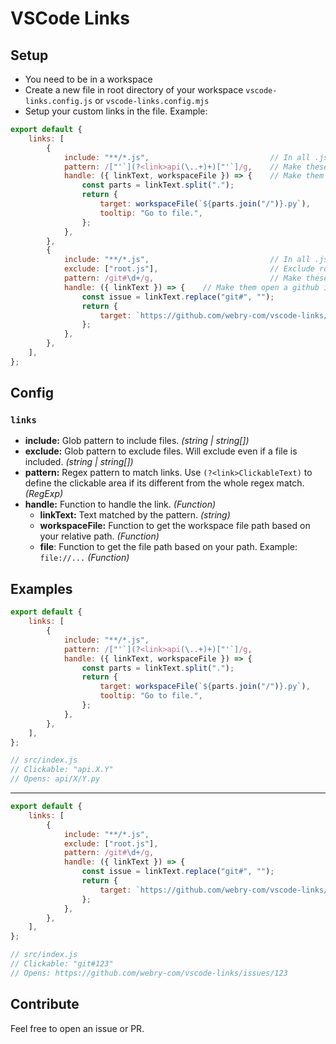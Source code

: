 # VSCode Links

## Setup

-   You need to be in a workspace
-   Create a new file in root directory of your workspace `vscode-links.config.js` or  `vscode-links.config.mjs`
-   Setup your custom links in the file. Example:

```js
export default {
    links: [
        {
            include: "**/*.js",                           // In all .js files (glob pattern)
            pattern: /["'`](?<link>api(\..+)+)["'`]/g,    // Make these patterns clickable: "api.X.Y", ...
            handle: ({ linkText, workspaceFile }) => {    // Make them open a file
                const parts = linkText.split(".");
                return {
                    target: workspaceFile(`${parts.join("/")}.py`),
                    tooltip: "Go to file.",
                };
            },
        },
        {
            include: "**/*.js",                           // In all .js files (glob pattern)
            exclude: ["root.js"],                         // Exclude root.js
            pattern: /git#\d+/g,                          // Make these patterns clickable: git#123
            handle: ({ linkText }) => {    // Make them open a github issue
                const issue = linkText.replace("git#", "");
                return {
                    target: `https://github.com/webry-com/vscode-links/issues/${issue}`
                };
            },
        },
    ],
};
```

## Config

### `links`
- **include:** Glob pattern to include files. *(string | string[])*
- **exclude:** Glob pattern to exclude files. Will exclude even if a file is included. *(string | string[])*
- **pattern:** Regex pattern to match links. Use `(?<link>ClickableText)` to define the clickable area if its different from the whole regex match. *(RegExp)*
- **handle:** Function to handle the link. *(Function)*
    - **linkText:** Text matched by the pattern. *(string)*
    - **workspaceFile:** Function to get the workspace file path based on your relative path. *(Function)*
    - **file**: Function to get the file path based on your path. Example: `file://...` *(Function)*

## Examples
```js
export default {
    links: [
        {
            include: "**/*.js",
            pattern: /["'`](?<link>api(\..+)+)["'`]/g,
            handle: ({ linkText, workspaceFile }) => {
                const parts = linkText.split(".");
                return {
                    target: workspaceFile(`${parts.join("/")}.py`),
                    tooltip: "Go to file.",
                };
            },
        },
    ],
};
```
```js
// src/index.js
// Clickable: "api.X.Y"
// Opens: api/X/Y.py
```
---
```js
export default {
    links: [
        {
            include: "**/*.js",
            exclude: ["root.js"],
            pattern: /git#\d+/g,
            handle: ({ linkText }) => {
                const issue = linkText.replace("git#", "");
                return {
                    target: `https://github.com/webry-com/vscode-links/issues/${issue}`
                };
            },
        },
    ],
};
```
```js
// src/index.js
// Clickable: "git#123"
// Opens: https://github.com/webry-com/vscode-links/issues/123
```

## Contribute
Feel free to open an issue or PR.